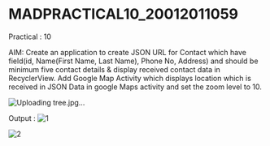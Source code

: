 # MADPRACTICAL10_20012011059
Practical : 10

AIM: Create an application to create JSON URL for Contact which have field(id, Name(First Name, Last Name), Phone No, Address) and should be minimum five contact details & display received contact data in RecyclerView. Add Google Map Activity which displays location which is received in JSON Data in google Maps activity and set the zoom level to 10.

![Uploading tree.jpg…]()

Output :
![1](https://user-images.githubusercontent.com/86103109/202848412-246f99e7-53e3-403a-85fd-febd1356bc74.jpg)

![2](https://user-images.githubusercontent.com/86103109/202848417-9644b7f6-e3fa-451d-a651-230a6a63a224.jpg)

